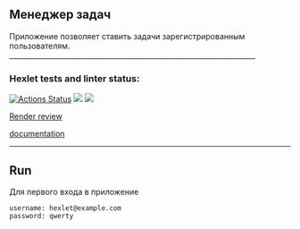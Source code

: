 <h2>Менеджер задач</h2>
Приложение позволяет ставить задачи зарегистрированным пользователям.
_____________________________________________________________________



### Hexlet tests and linter status:
[![Actions Status](https://github.com/JavaQuaker/java-project-99/actions/workflows/hexlet-check.yml/badge.svg)](https://github.com/JavaQuaker/java-project-99/actions)
<a href="https://codeclimate.com/github/JavaQuaker/java-project-99/maintainability"><img src="https://api.codeclimate.com/v1/badges/9f5cd3acdaf5efef4d2f/maintainability" /></a>
<a href="https://codeclimate.com/github/JavaQuaker/java-project-99/test_coverage"><img src="https://api.codeclimate.com/v1/badges/9f5cd3acdaf5efef4d2f/test_coverage" /></a>

[Render review](https://java-project-99-xpyl.onrender.com)

[documentation](http://java-project-99-xpyl.onrender.com/swagger-ui/index.html)
__________________________________________________________________________________


<h2>Run</h2>
Для первого входа в приложение

```
username: hexlet@example.com
password: qwerty
```







